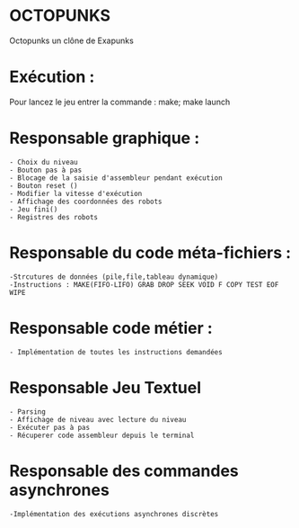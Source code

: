 # OCTOPUNKS
Octopunks un clône de Exapunks

# Exécution :
Pour lancez le jeu entrer la commande :
make; make launch


# Responsable graphique :
	- Choix du niveau
	- Bouton pas à pas
	- Blocage de la saisie d'assembleur pendant exécution
	- Bouton reset ()
	- Modifier la vitesse d'exécution
	- Affichage des coordonnées des robots
	- Jeu fini()
	- Registres des robots 
# Responsable du code méta-fichiers : 
	-Strcutures de données (pile,file,tableau dynamique)
	-Instructions : MAKE(FIFO-LIFO) GRAB DROP SEEK VOID F COPY TEST EOF WIPE

# Responsable code métier :
	- Implémentation de toutes les instructions demandées 
# Responsable Jeu Textuel
	- Parsing 
	- Affichage de niveau avec lecture du niveau 
	- Exécuter pas à pas 
	- Récuperer code assembleur depuis le terminal
# Responsable des commandes asynchrones
	-Implémentation des exécutions asynchrones discrètes 
